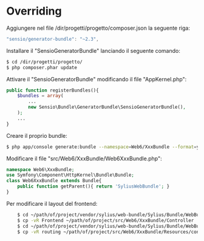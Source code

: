 Overriding
====
Aggiungere nel file /dir/progetti/progetto/composer.json la seguente riga:
```js
"sensio/generator-bundle": "~2.3",
```
Installare il "SensioGeneratorBundle" lanciando il seguente comando:
```bash
$ cd /dir/progetti/progetto/
$ php composer.phar update
```
Attivare il "SensioGeneratorBundle" modificando il file "AppKernel.php":
```php
public function registerBundles(){
    $bundles = array(
        ...
        new Sensio\Bundle\GeneratorBundle\SensioGeneratorBundle(),
    );
    ...
}
```
Creare il proprio bundle:
```bash
$ php app/console generate:bundle --namespace=Web6/XxxBundle --format=yml
```
Modificare il file "src/Web6/XxxBundle/Web6XxxBundle.php":
```php
namespace Web6\XxxBundle;
use Symfony\Component\HttpKernel\Bundle\Bundle;
class Web6XxxBundle extends Bundle{
    public function getParent(){ return 'SyliusWebBundle'; }
}
```
Per modificare il layout del frontend:

```bash
    $ cd ~/path/of/project/vendor/sylius/web-bundle/Sylius/Bundle/WebBundle/Controller
    $ cp -vR Frontend ~/path/of/project/src/Web6/XxxBundle/Controller
    $ cd ~/path/of/project/vendor/sylius/web-bundle/Sylius/Bundle/WebBundle/Resources/config
    $ cp -vR routing ~/path/of/project/src/Web6/XxxBundle/Resources/config
```
